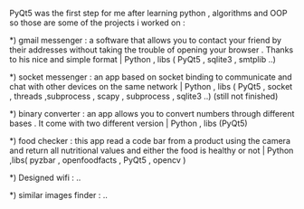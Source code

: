 PyQt5 was the first step for me after learning python , algorithms and OOP so those are some of the projects i worked on :

*) gmail messenger :  a software that allows you to contact your friend by their addresses without taking the trouble of opening your browser .
Thanks to his nice and simple format |  Python , libs ( PyQt5 , sqlite3 , smtplib ..)

*) socket messenger : an app based on socket binding to communicate and chat with other devices on the same network | Python
 , libs ( PyQt5 , socket , threads ,subprocess , scapy , subprocess , sqlite3 ..) (still not finished)

*) binary converter : an app allows you to convert numbers through different bases . It come with two different version | Python , libs (PyQt5)

*) food checker : this app read a code bar from a product using the camera and return all nutritional values and either the food is healthy or not
| Python ,libs( pyzbar , openfoodfacts , PyQt5 , opencv )

*) Designed wifi : ..

*) similar images finder : ..
